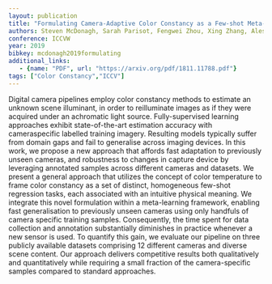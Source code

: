 ```yaml
---
layout: publication
title: "Formulating Camera-Adaptive Color Constancy as a Few-shot Meta-Learning Problem"
authors: Steven McDonagh, Sarah Parisot, Fengwei Zhou, Xing Zhang, Ales Leonardis, Zhenguo Li, Gregory Slabaugh
conference: ICCVW
year: 2019
bibkey: mcdonagh2019formulating
additional_links:
   - {name: "PDF", url: "https://arxiv.org/pdf/1811.11788.pdf"}
tags: ["Color Constancy","ICCV"]
---
```

Digital camera pipelines employ color constancy methods to estimate an unknown scene illuminant, in order to reilluminate images as if they were acquired under an achromatic light source. Fully-supervised learning approaches
exhibit state-of-the-art estimation accuracy with cameraspecific labelled training imagery. Resulting models typically suffer from domain gaps and fail to generalise across
imaging devices. In this work, we propose a new approach
that affords fast adaptation to previously unseen cameras,
and robustness to changes in capture device by leveraging
annotated samples across different cameras and datasets.
We present a general approach that utilizes the concept of
color temperature to frame color constancy as a set of distinct, homogeneous few-shot regression tasks, each associated with an intuitive physical meaning. We integrate this
novel formulation within a meta-learning framework, enabling fast generalisation to previously unseen cameras using only handfuls of camera specific training samples. Consequently, the time spent for data collection and annotation
substantially diminishes in practice whenever a new sensor is used. To quantify this gain, we evaluate our pipeline
on three publicly available datasets comprising 12 different
cameras and diverse scene content. Our approach delivers competitive results both qualitatively and quantitatively
while requiring a small fraction of the camera-specific samples compared to standard approaches.
